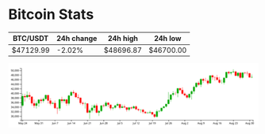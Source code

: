 # Bitcoin Stats

BTC/USDT|24h change|24h high|24h low|
|---|---|---|---|
|$47129.99|-2.02%|$48696.87|$46700.00|

<img src="./chart.svg">
